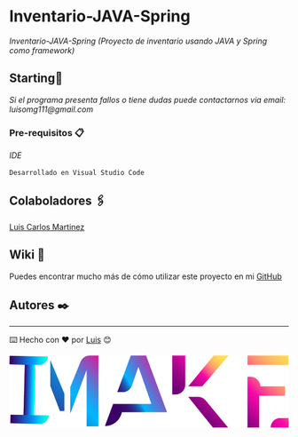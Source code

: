 # Inventario-JAVA-Spring

_Inventario-JAVA-Spring (Proyecto de inventario usando JAVA y Spring como framework)_

## Starting🚀

_Si el programa presenta fallos o tiene dudas puede contactarnos via email: luisomg111@gmail.com_


### Pre-requisitos 📋

_IDE_

```
Desarrollado en Visual Studio Code
```

## Colaboladores 🖇️

[Luis Carlos Martinez](https://github.com/LuisC111/) 

## Wiki 📖

Puedes encontrar mucho más de cómo utilizar este proyecto en mi [GitHub](https://github.com/luisc111/)


## Autores ✒️

---
⌨️ Hecho con ❤️ por [Luis](https://github.com/luisc111/) 😊

<img src="iMake.png" alt="iMake"/>


